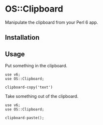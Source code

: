 # OS::Clipboard

Manipulate the clipboard from your Perl 6 app.

## Installation

## Usage

Put something in the clipboard.

``` perl6
use v6;
use OS::Clipboard;

clipboard-copy('text')
```

Take something out of the clipboard.

``` perl6
use v6;
use OS::Clipboard;

clipboard-paste();
```

